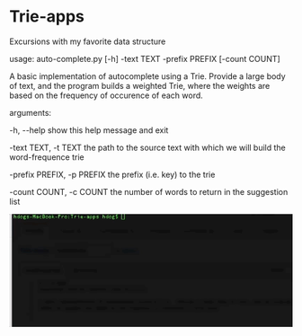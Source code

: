 # Trie-apps
Excursions with my favorite data structure


usage: auto-complete.py [-h] -text TEXT -prefix PREFIX [-count COUNT]

A basic implementation of autocomplete using a Trie.  Provide a large body of text, and the program builds a weighted Trie, 
where the weights are based on the frequency of occurence of each word.  

arguments:

  -h, --help            show this help message and exit
  
  -text TEXT, -t TEXT   the path to the source text with which we will build
                        the word-frequence trie
                        
  -prefix PREFIX, -p PREFIX
                        the prefix (i.e. key) to the trie
                        
  -count COUNT, -c COUNT
                        the number of words to return in the suggestion list



![](demo.gif)
